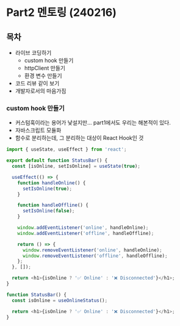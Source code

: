 # Part2 멘토링 (240216)

## 목차

- 라이브 코딩하기
  - custom hook 만들기
  - httpClient 만들기
  - 환경 변수 만들기
- 코드 리뷰 같이 보기
- 개발자로서의 마음가짐

### custom hook 만들기

- 커스텀훅이라는 용어가 낯설지만... part1에서도 우리는 해본적이 있다.
- 자바스크립트 모듈화
- 함수로 분리하는데, 그 분리하는 대상이 React Hook인 것

```js
import { useState, useEffect } from 'react';

export default function StatusBar() {
  const [isOnline, setIsOnline] = useState(true);

  useEffect(() => {
    function handleOnline() {
      setIsOnline(true);
    }

    function handleOffline() {
      setIsOnline(false);
    }

    window.addEventListener('online', handleOnline);
    window.addEventListener('offline', handleOffline);

    return () => {
      window.removeEventListener('online', handleOnline);
      window.removeEventListener('offline', handleOffline);
    };
  }, []);

  return <h1>{isOnline ? '✅ Online' : '❌ Disconnected'}</h1>;
}
```

```js
function StatusBar() {
  const isOnline = useOnlineStatus();

  return <h1>{isOnline ? '✅ Online' : '❌ Disconnected'}</h1>;
}
```

